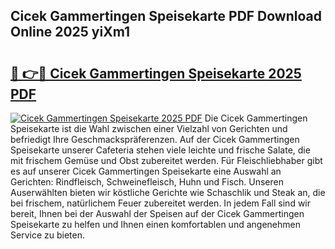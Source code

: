 ## Cicek Gammertingen Speisekarte PDF Download Online 2025 yiXm1

# <h2><a href="http://gcctw1.nevu.top/?p=Cicek+Gammertingen+Speisekarte">🔗 👉🔴 Cicek Gammertingen Speisekarte 2025 PDF</a></h2>

[![Cicek Gammertingen Speisekarte 2025 PDF](https://i.imgur.com/dBaPXMq.png)](http://gcctw1.nevu.top/?p=Cicek+Gammertingen+Speisekarte)
Die Cicek Gammertingen Speisekarte ist die Wahl zwischen einer Vielzahl von Gerichten und befriedigt Ihre Geschmackspräferenzen. Auf der Cicek Gammertingen Speisekarte unserer Cafeteria stehen viele leichte und frische Salate, die mit frischem Gemüse und Obst zubereitet werden. Für Fleischliebhaber gibt es auf unserer Cicek Gammertingen Speisekarte eine Auswahl an Gerichten: Rindfleisch, Schweinefleisch, Huhn und Fisch. Unseren Auserwählten bieten wir köstliche Gerichte wie Schaschlik und Steak an, die bei frischem, natürlichem Feuer zubereitet werden. In jedem Fall sind wir bereit, Ihnen bei der Auswahl der Speisen auf der Cicek Gammertingen Speisekarte zu helfen und Ihnen einen komfortablen und angenehmen Service zu bieten.
